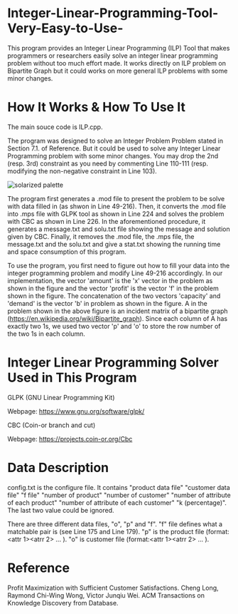 # Integer-Linear-Programming-Tool-Very-Easy-to-Use-
This program provides an Integer Linear Programming (ILP) Tool that makes programmers or researchers easily solve an integer linear programming problem without too much effort made. It works directly on ILP problem on Bipartite Graph but it could works on more general ILP problems with some minor changes.

# How It Works & How To Use It

The main souce code is ILP.cpp. 

The program was designed to solve an Integer Problem Problem stated in Section 7.1. of Reference. But it could be used to solve any Integer Linear Programming problem with some minor changes. You may drop the 2nd (resp. 3rd) constraint as you need by commenting Line 110-111 (resp. modifying the non-negative constraint in Line 103). 

![solarized palette](https://user-images.githubusercontent.com/22741950/28516468-f04112e2-7093-11e7-8b94-bdb9b0d120a2.png)

The program first generates a .mod file to present the problem to be solve with data filled in (as shwon in Line 49-216). Then, it converts the .mod file into .mps file with GLPK tool as shown in Line 224 and solves the problem with CBC as shown in Line 226. In the aforementioned procedure, it generates a message.txt and solu.txt file showing the message and solution given by CBC. Finally, it removes the .mod file, the .mps file, the message.txt and the solu.txt and give a stat.txt showing the running time and space consumption of this program. 

To use the program, you first need to figure out how to fill your data into the integer programming problem and modify Line 49-216 accordingly. In our implementation, the vector 'amount' is the 'x' vector in the problem as shown in the figure and the vector 'profit' is the vector 'f' in the problem shown in the figure. The concatenation of the two vectors 'capacity' and 'demand' is the vector 'b' in problem as shown in the figure. A in the problem shown in the above figure is an incident matrix of a bipartite graph (https://en.wikipedia.org/wiki/Bipartite_graph). Since each column of A has exactly two 1s, we used two vector 'p' and 'o' to store the row number of the two 1s in each column.

# Integer Linear Programming Solver Used in This Program

GLPK (GNU Linear Programming Kit) 

Webpage: https://www.gnu.org/software/glpk/

CBC (Coin-or branch and cut)

Webpage: https://projects.coin-or.org/Cbc

# Data Description

config.txt is the configure file. It contains "product data file" "customer data file" "f file" "number of product" "number of customer" "number of attribute of each product" "number of attribute of each customer" "k (percentage)". The last two value could be ignored. 

There are three different data files, "o", "p" and "f". "f" file defines what a matchable pair is (see Line 175 and Line 179). "p" is the product file (format:<Product id> <capacity> <attr 1><atrr 2> ...    <attr n>  <cost>). "o" is customer file (format:<Customer id><demand><attr 1><atrr 2>    ...    <attr n>    <price>).

# Reference

Profit Maximization with Sufficient Customer Satisfactions. Cheng Long, Raymond Chi-Wing Wong, Victor Junqiu Wei. ACM Transactions on Knowledge Discovery from Database. 
